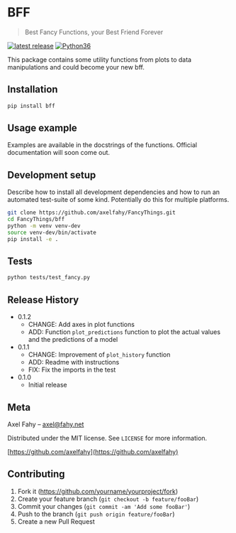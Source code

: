 # BFF
> Best Fancy Functions, your Best Friend Forever

<p align="left">
    <a href="https://pypi.org/project/bff/">
        <img src="https://img.shields.io/pypi/v/bff.svg" alt="latest release" /></a>
    <a href="https://pypi.org/project/bff/">
        <img src="https://img.shields.io/badge/python-3.6-blue.svg" alt="Python36" /></a>
</p>

This package contains some utility functions from plots to data manipulations and could become your new bff.

## Installation

```sh
pip install bff
```

## Usage example

Examples are available in the docstrings of the functions. Official documentation will soon come out.

## Development setup

Describe how to install all development dependencies and how to run an automated test-suite of some kind. Potentially do this for multiple platforms.

```sh
git clone https://github.com/axelfahy/FancyThings.git
cd FancyThings/bff
python -m venv venv-dev
source venv-dev/bin/activate
pip install -e .
```

## Tests

```sh
python tests/test_fancy.py
```

## Release History

* 0.1.2
    * CHANGE: Add axes in plot functions
    * ADD: Function `plot_predictions` function to plot the actual values and the predictions of a model
* 0.1.1
    * CHANGE: Improvement of `plot_history` function
    * ADD: Readme with instructions
    * FIX: Fix the imports in the test
* 0.1.0
    * Initial release

## Meta

Axel Fahy – axel@fahy.net

Distributed under the MIT license. See ``LICENSE`` for more information.

[https://github.com/axelfahy](https://github.com/axelfahy)

## Contributing

1. Fork it (<https://github.com/yourname/yourproject/fork>)
2. Create your feature branch (`git checkout -b feature/fooBar`)
3. Commit your changes (`git commit -am 'Add some fooBar'`)
4. Push to the branch (`git push origin feature/fooBar`)
5. Create a new Pull Request

